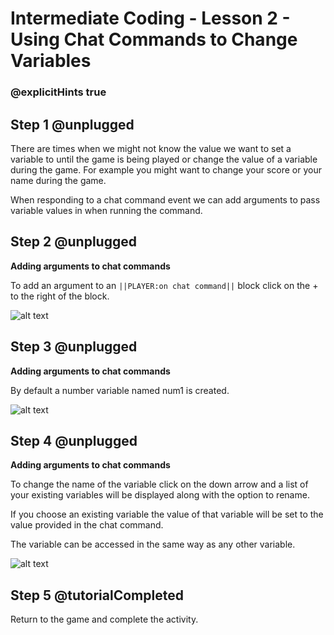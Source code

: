# Intermediate Coding - Lesson 2 - Using Chat Commands to Change Variables

### @explicitHints true

## Step 1 @unplugged
There are times when we might not know the value we want to set a variable to until the game is being played or change the value of a variable during the game. For example you might want to change your score or your name during the game.

When responding to a chat command event we can add arguments to pass variable values in when running the command.

## Step 2 @unplugged
**Adding arguments to chat commands**

To add an argument to an ``||PLAYER:on chat command||`` block click on the + to the right of the block.

![alt text](https://intermediatev3.codingcredentials.com/Lesson2/2.2/images/1-Arguments.png?raw=true "Arguments")

## Step 3 @unplugged
**Adding arguments to chat commands**

By default a number variable named num1 is created.

![alt text](https://intermediatev3.codingcredentials.com/Lesson2/2.2/images/2-Arguments.png?raw=true "Create a Variables")

## Step 4 @unplugged
**Adding arguments to chat commands**

To change the name of the variable click on the down arrow and a list of your existing variables will be displayed along with the option to rename.

If you choose an existing variable the value of that variable will be set to the value provided in the chat command.

The variable can be accessed in the same way as any other variable.

![alt text](https://intermediatev3.codingcredentials.com/Lesson2/2.2/images/3-Arguments.png?raw=true "Name Variables")


## Step 5 @tutorialCompleted
Return to the game and complete the activity.